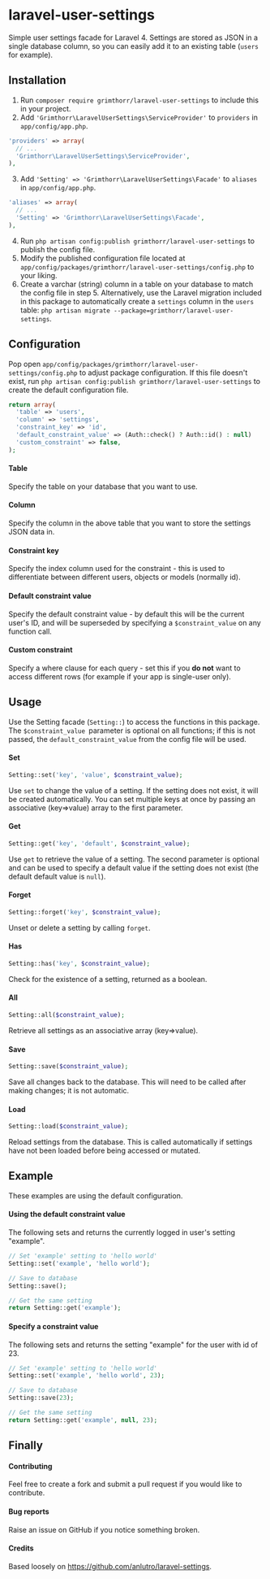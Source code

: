 # laravel-user-settings
Simple user settings facade for Laravel 4. Settings are stored as JSON in a single database column, so you can easily add it to an existing table (`users` for example).


## Installation
1. Run `composer require grimthorr/laravel-user-settings` to include this in your project.
2. Add `'Grimthorr\LaravelUserSettings\ServiceProvider'` to `providers` in `app/config/app.php`.

  ```php
  'providers' => array(
    // ...
    'Grimthorr\LaravelUserSettings\ServiceProvider',
  ),
  ```
3. Add `'Setting' => 'Grimthorr\LaravelUserSettings\Facade'` to `aliases` in `app/config/app.php`.

  ```php
  'aliases' => array(
    // ...
    'Setting' => 'Grimthorr\LaravelUserSettings\Facade',
  ),
  ```

4. Run `php artisan config:publish grimthorr/laravel-user-settings` to publish the config file.
5. Modify the published configuration file located at `app/config/packages/grimthorr/laravel-user-settings/config.php` to your liking.
6. Create a varchar (string) column in a table on your database to match the config file in step 5. Alternatively, use the Laravel migration included in this package to automatically create a `settings` column in the `users` table: `php artisan migrate --package=grimthorr/laravel-user-settings`.


## Configuration
Pop open `app/config/packages/grimthorr/laravel-user-settings/config.php` to adjust package configuration. If this file doesn't exist, run `php artisan config:publish grimthorr/laravel-user-settings` to create the default configuration file.

```php
return array(
  'table' => 'users',
  'column' => 'settings',
  'constraint_key' => 'id',
  'default_constraint_value' => (Auth::check() ? Auth::id() : null)
  'custom_constraint' => false,
);
```

#### Table
Specify the table on your database that you want to use.

#### Column
Specify the column in the above table that you want to store the settings JSON data in.

#### Constraint key
Specify the index column used for the constraint - this is used to differentiate between different users, objects or models (normally id).

#### Default constraint value
Specify the default constraint value - by default this will be the current user's ID, and will be superseded by specifying a `$constraint_value` on any function call.

#### Custom constraint
Specify a where clause for each query - set this if you **do not** want to access different rows (for example if your app is single-user only).


## Usage
Use the Setting facade (`Setting::`) to access the functions in this package. The `$constraint_value `parameter is optional on all functions; if this is not passed, the `default_constraint_value` from the config file will be used.

#### Set
```php
Setting::set('key', 'value', $constraint_value);
```
Use `set` to change the value of a setting. If the setting does not exist, it will be created automatically. You can set multiple keys at once by passing an associative (key=>value) array to the first parameter.

#### Get
```php
Setting::get('key', 'default', $constraint_value);
```
Use `get` to retrieve the value of a setting. The second parameter is optional and can be used to specify a default value if the setting does not exist (the default default value is `null`).

#### Forget
```php
Setting::forget('key', $constraint_value);
```
Unset or delete a setting by calling `forget`.

#### Has
```php
Setting::has('key', $constraint_value);
```
Check for the existence of a setting, returned as a boolean.

#### All
```php
Setting::all($constraint_value);
```
Retrieve all settings as an associative array (key=>value).

#### Save
```php
Setting::save($constraint_value);
```
Save all changes back to the database. This will need to be called after making changes; it is not automatic.

#### Load
```php
Setting::load($constraint_value);
```
Reload settings from the database. This is called automatically if settings have not been loaded before being accessed or mutated.


## Example
These examples are using the default configuration.

#### Using the default constraint value
The following sets and returns the currently logged in user's setting "example".
```php
// Set 'example' setting to 'hello world'
Setting::set('example', 'hello world');

// Save to database
Setting::save();

// Get the same setting
return Setting::get('example');
```

#### Specify a constraint value
The following sets and returns the setting "example" for the user with id of 23.
```php
// Set 'example' setting to 'hello world'
Setting::set('example', 'hello world', 23);

// Save to database
Setting::save(23);

// Get the same setting
return Setting::get('example', null, 23);
```


## Finally

#### Contributing
Feel free to create a fork and submit a pull request if you would like to contribute.

#### Bug reports
Raise an issue on GitHub if you notice something broken.

#### Credits
Based loosely on https://github.com/anlutro/laravel-settings.

